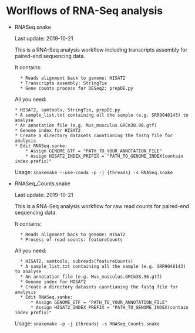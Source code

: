 # Worlflows of RNA-Seq analysis
* RNASeq.snake 
    
    Last update: 2019-10-21
    
    This is a RNA-Seq analysis workflow including transcripts assembly for paired-end sequencing data.
    
    It contains:  
    		
		* Reads alignment back to genome: HISAT2
        * Transcripts assembly: StringTie
        * Gene counts process for DESeq2: prepDE.py

    All you need:   
      
	  * HISAT2, samtools, StringTie, prepDE.py      
      * A sample_list.txt containing all the sample (e.g. SRR9048143) to analyse
      * An annotation file (e.g. Mus_musculus.GRCm38.96.gtf)
      * Genome index for HISAT2
      * Create a directory datasets caontianing the fastq file for analysis
      * Edit RNASeq.sanke:
          * Assign GENOME_GTF = "PATH_TO_YOUR_ANNOTATION_FILE"
          * Assign HISAT2_INDEX_PREFIX = "PATH_TO_GENOME_INDEX(contain index prefix)"

    Usage: 
        `snakemake --use-conda -p -j {threads} -s RNASeq.snake`



* RNASeq_Counts.snake
    
    Last update: 2019-10-21
    
    This is a RNA-Seq analysis workflow for raw read counts for paired-end sequencing data.
    
    It contains:          
    	
		* Reads alignment back to genome: HISAT2
        * Process of read counts: featureCounts
    
    All you need:
    	
		* HISAT2, samtools, subreads(featureCounts)
        * A sample_list.txt containing all the sample (e.g. SRR9048143) to analyse
        * An annotation file (e.g. Mus_musculus.GRCm38.96.gtf)
        * Genome index for HISAT2
        * Create a directory datasets caontianing the fastq file for analysis
        * Edit RNASeq.sanke:
			* Assign GENOME_GTF = "PATH_TO_YOUR_ANNOTATION_FILE"
			* Assign HISAT2_INDEX_PREFIX = "PATH_TO_GENOME_INDEX(contain index prefix)"

    Usage:
        `snakemake -p -j {threads} -s RNASeq_Counts.snake`
